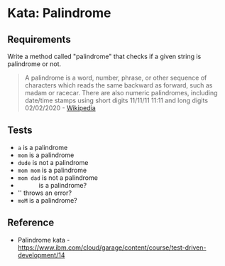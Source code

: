 # Kata: Palindrome

## Requirements

Write a method called "palindrome" that checks if a given string is palindrome or not.

> A palindrome is a word, number, phrase, or other sequence of characters which reads the same backward as forward, 
> such as madam or racecar. There are also numeric palindromes, including date/time stamps using short digits 
> 11/11/11 11:11 and long digits 02/02/2020 - [Wikipedia](https://en.wikipedia.org/wiki/Palindrome)

## Tests

- `a` is a palindrome
- `mom` is a palindrome
- `dude` is not a palindrome
- `mom mom` is a palindrome
- `mom dad` is not a palindrome
- `      ` is a palindrome?
- '' throws an error?
- `moM` is a palindrome?

## Reference

- Palindrome kata - https://www.ibm.com/cloud/garage/content/course/test-driven-development/14
